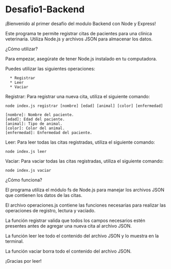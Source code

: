 # Desafio1-Backend

¡Bienvenido al primer desafío del modulo Backend con Node y Express!

Este programa te permite registrar citas de pacientes para una clínica veterinaria. Utiliza Node.js y archivos JSON para almacenar los datos.

¿Cómo utilizar?

Para empezar, asegúrate de tener Node.js instalado en tu computadora.

   Puedes utilizar las siguientes operaciones:
   
      * Registrar
      * Leer
      * Vaciar
      
   Registrar: Para registrar una nueva cita, utiliza el siguiente comando:
   
    node index.js registrar [nombre] [edad] [animal] [color] [enfermedad]

    [nombre]: Nombre del paciente.
    [edad]: Edad del paciente.
    [animal]: Tipo de animal.
    [color]: Color del animal.
    [enfermedad]: Enfermedad del paciente.

  Leer: Para leer todas las citas registradas, utiliza el siguiente comando:

    node index.js leer

  Vaciar: Para vaciar todas las citas registradas, utiliza el siguiente comando:

    node index.js vaciar

¿Cómo funciona?

El programa utiliza el módulo fs de Node.js para manejar los archivos JSON que contienen los datos de las citas.

El archivo operaciones.js contiene las funciones necesarias para realizar las operaciones de registro, lectura y vaciado. 

La función registrar valida que todos los campos necesarios estén presentes antes de agregar una nueva cita al archivo JSON. 

La función leer lee todo el contenido del archivo JSON y lo muestra en la terminal. 

La función vaciar borra todo el contenido del archivo JSON.

¡Gracias por leer!
